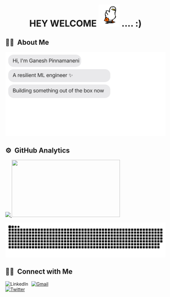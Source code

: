 
<h1 align="center">HEY WELCOME <img src = "https://github.com/smruthi49/TSP-DSAI/blob/main/images/life_goes_on.gif" width = "65" height = "70"/> .... :) </a></h1>


## 👨‍💻  &nbsp;About Me 

[![](https://github.com/Ganesh2409/Ganesh2409/blob/main/chat.svg)](https://www.linkedin.com/in/ganesh-pinnamaneni/)

## ⚙️ &nbsp;GitHub Analytics

<p align="left">
<a href="https://github.com/Ganesh2409">
  <img height="180em" src="https://github-readme-stats-eight-theta.vercel.app/api?username=Ganesh2409&show_icons=true&theme=algolia&include_all_commits=true&count_private=true"/>
  <img height="180em" width="340em" src="https://github-readme-stats-eight-theta.vercel.app/api/top-langs/?username=Ganesh2409&layout=compact&langs_count=8&theme=algolia"/>
</a>
</p>

![snake animation](https://github.com/Ganesh2409/Ganesh2409/blob/output/github-snake-dark.svg)

## 🤝🏻 &nbsp;Connect with Me

<div class="social-badges">
  <a href="https://www.linkedin.com/in/ganesh-pinnamaneni/" target="_blank">
    <img align="left" alt="LinkedIn" src="https://img.shields.io/badge/LinkedIn-0077B5?style=for-the-badge&logo=linkedin&logoColor=white" style="margin-right: 10px;" />
  </a>

  <a href="mailto:pinnamanenigansh24@gmail.com" target="_blank">
    <img alt="Gmail" src="https://img.shields.io/badge/-gmail-%23D14836?style=for-the-badge&logo=Gmail&logoColor=white" style="margin-right: 10px;" />
  </a>
  </br>

  <a href="https://x.com/pinnamaneni24" target="_blank mt-5px ">
    <img alt="Twitter" src="https://img.shields.io/badge/-twitter-0077B5?style=for-the-badge&logo=Twitter&logoColor=white" />
  </a>
</div>


